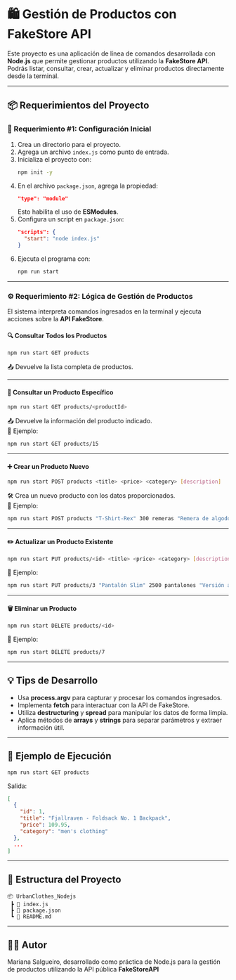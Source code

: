 # 🛍️ Gestión de Productos con FakeStore API

Este proyecto es una aplicación de línea de comandos desarrollada con **Node.js** que permite gestionar productos utilizando la **FakeStore API**.  
Podrás listar, consultar, crear, actualizar y eliminar productos directamente desde la terminal.

---

## 📦 Requerimientos del Proyecto

### 🧩 Requerimiento #1: Configuración Inicial
1. Crea un directorio para el proyecto.  
2. Agrega un archivo `index.js` como punto de entrada.  
3. Inicializa el proyecto con:
   ```bash
   npm init -y
   ```
4. En el archivo `package.json`, agrega la propiedad:
   ```json
   "type": "module"
   ```
   Esto habilita el uso de **ESModules**.
5. Configura un script en `package.json`:
   ```json
   "scripts": {
     "start": "node index.js"
   }
   ```
6. Ejecuta el programa con:
   ```bash
   npm run start
   ```

---

### ⚙️ Requerimiento #2: Lógica de Gestión de Productos

El sistema interpreta comandos ingresados en la terminal y ejecuta acciones sobre la **API FakeStore**.

#### 🔍 Consultar Todos los Productos
```bash
npm run start GET products
```
📤 Devuelve la lista completa de productos.

---

#### 🔎 Consultar un Producto Específico
```bash
npm run start GET products/<productId>
```
📤 Devuelve la información del producto indicado.  
📘 Ejemplo:
```bash
npm run start GET products/15
```

---

#### ➕ Crear un Producto Nuevo
```bash
npm run start POST products <title> <price> <category> [description]
```
🛠️ Crea un nuevo producto con los datos proporcionados.  
📘 Ejemplo:
```bash
npm run start POST products "T-Shirt-Rex" 300 remeras "Remera de algodón premium"
```

---

#### ✏️ Actualizar un Producto Existente
```bash
npm run start PUT products/<id> <title> <price> <category> [description]
```
📘 Ejemplo:
```bash
npm run start PUT products/3 "Pantalón Slim" 2500 pantalones "Versión actualizada"
```

---

#### 🗑️ Eliminar un Producto
```bash
npm run start DELETE products/<id>
```
📘 Ejemplo:
```bash
npm run start DELETE products/7
```

---

## 💡 Tips de Desarrollo

- Usa **process.argv** para capturar y procesar los comandos ingresados.  
- Implementa **fetch** para interactuar con la API de FakeStore.  
- Utiliza **destructuring** y **spread** para manipular los datos de forma limpia.  
- Aplica métodos de **arrays** y **strings** para separar parámetros y extraer información útil.  

---

## 🧠 Ejemplo de Ejecución

```bash
npm run start GET products
```

Salida:
```json
[
  {
    "id": 1,
    "title": "Fjallraven - Foldsack No. 1 Backpack",
    "price": 109.95,
    "category": "men's clothing"
  },
  ...
]
```

---

## 📁 Estructura del Proyecto
```
📦 UrbanClothes_Nodejs
 ┣ 📜 index.js
 ┣ 📜 package.json
 ┗ 📜 README.md
```

---

## 🧑‍💻 Autor
Mariana Salgueiro, desarrollado como práctica de Node.js para la gestión de productos utilizando la API pública **FakeStoreAPI** 
